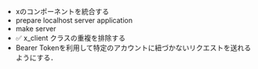 - xのコンポーネントを統合する
- prepare localhost server application
- make server 
- ✅ x_client クラスの重複を排除する
- Bearer Tokenを利用して特定のアカウントに紐づかないリクエストを送れるようにする．